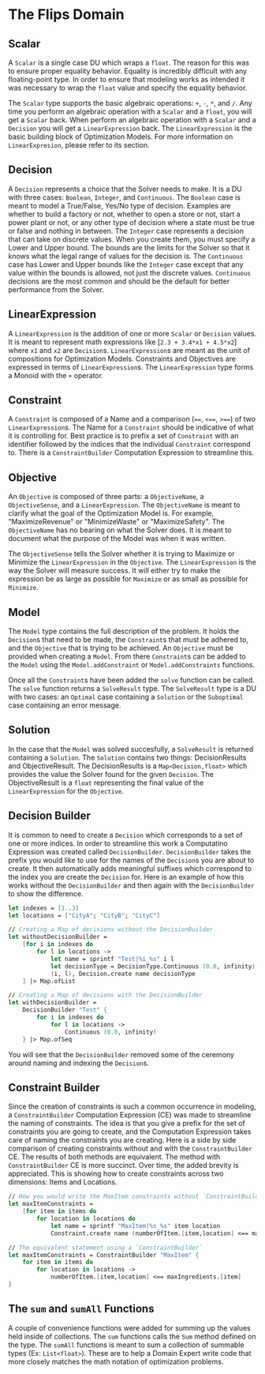 # The Flips Domain

## Scalar

A `Scalar` is a single case DU which wraps a `float`. The reason for this was to ensure proper equality behavior. Equality is incredibly difficult with any floating-point type. In order to ensure that modeling works as intended it was necessary to wrap the `float` value and specify the equality behavior.

The `Scalar` type supports the basic algebraic operations: `+`, `-`, `*`, and `/`. Any time you perform an algebraic operation with a `Scalar` and a `float`, you will get a `Scalar` back. When perform an algebraic operation with a `Scalar` and a `Decision` you will get a `LinearExpression` back. The `LinearExpression` is the basic building block of Optimization Models. For more information on `LinearExpresion`, please refer to its section.

## Decision

A `Decision` represents a choice that the Solver needs to make. It is a DU with three cases: `Boolean`, `Integer`, and `Continuous`. The `Boolean` case is meant to model a True/False, Yes/No type of decision. Examples are whether to build a factory or not, whether to open a store or not, start a power plant or not, or any other type of decision where a state must be true or false and nothing in between. The `Integer` case represents a decision that can take on discrete values. When you create them, you must specify a Lower and Upper bound. The bounds are the limits for the Solver so that it knows what the legal range of values for the decision is. The `Continuous` case has Lower and Upper bounds like the `Integer` case except that any value within the bounds is allowed, not just the discrete values. `Continuous` decisions are the most common and should be the default for better performance from the Solver.

## LinearExpression

A `LinearExpression` is the addition of one or more `Scalar` or `Decision` values. It is meant to represent math expressions like [`2.3 + 3.4*x1 + 4.5*x2`] where `x1` and `x2` are `Decision`s. `LinearExpression`s are meant as the unit of compositions for Optimization Models. Constraints and Objectives are expressed in terms of `LinearExpression`s. The `LinearExpression` type forms a Monoid with the `+` operator.

## Constraint

A `Constraint` is composed of a Name and a comparison (`==`, `<==`, `>==`) of two `LinearExpression`s. The Name for a `Constraint` should be indicative of what it is controlling for. Best practice is to prefix a set of `Constraint` with an identifier followed by the indices that the individual `Constraint` correspond to. There is a `ConstraintBuilder` Computation Expression to streamline this.

## Objective

An `Objective` is composed of three parts: a `ObjectiveName`, a `ObjectiveSense`, and a `LinearExpression`. The `ObjectiveName` is meant to clarify what the goal of the Optimization Model is. For example, "MaximizeRevenue" or "MinimizeWaste" or "MaximizeSafety". The `ObjectiveName` has no bearing on what the Solver does. It is meant to document what the purpose of the Model was when it was written.

The `ObjectiveSense` tells the Solver whether it is trying to Maximize or Minimize the `LinearExpression` in the `Objective`. The `LinearExpression` is the way the Solver will measure success. It will either try to make the expression be as large as possible for `Maximize` or as small as possible for `Minimize`.

## Model

The `Model` type contains the full description of the problem. It holds the `Decision`s that need to be made, the `Constraint`s that must be adhered to, and the `Objective` that is trying to be achieved. An `Objective` must be provided when creating a `Model`. From there `Constraint`s can be added to the `Model` using the `Model.addConstraint` or `Model.addConstraints` functions. 

Once all the `Constraint`s have been added the `solve` function can be called. The `solve` function returns a `SolveResult` type. The `SolveResult` type is a DU with two cases: an `Optimal` case containing a `Solution` or the `Suboptimal` case containing an error message.

## Solution

In the case that the `Model` was solved succesfully, a `SolveResult` is returned containing a `Solution`. The `Solution` contains two things: DecisionResults and ObjectiveResult. The DecisionResults is a `Map<Decision,float>` which provides the value the Solver found for the given `Decision`. The ObjectiveResult is a `float` representing the final value of the `LinearExpression` for the `Objective`.

## Decision Builder

It is common to need to create a `Decision` which corresponds to a set of one or more indices. In order to streamline this work a Computatino Expression was created called `DecisionBuilder`. `DecisionBuilder` takes the prefix you would like to use for the names of the `Decision`s you are about to create. It then automatically adds meaningful suffixes which correspond to the index you are create the `Decision` for. Here is an example of how this works without the `DecisionBuilder` and then again with the `DecisionBuilder` to show the difference.

```fsharp
let indexes = [1..3]
let locations = ["CityA"; "CityB"; "CityC"]

// Creating a Map of decisions without the DecisionBuilder
let withoutDecisionBuilder =
    [for i in indexes do
        for l in locations ->
            let name = sprintf "Test|%i_%s" i l
            let decisionType = DecisionType.Continuous (0.0, infinity)
            (i, l), Decision.create name decisionType
    ] |> Map.ofList

// Creating a Map of decisions with the DecisionBuilder
let withDecisionBuilder =
    DecisionBuilder "Test" {
        for i in indexes do
            for l in locations ->
                Continuous (0.0, infinity)
    } |> Map.ofSeq
```

You will see that the `DecisionBuilder` removed some of the ceremony around naming and indexing the `Decision`s.

## Constraint Builder

Since the creation of constraints is such a common occurrence in modeling, a `ConstraintBuilder` Computation Expression (CE) was made to streamline the naming of constraints. The idea is that you give a prefix for the set of constraints you are going to create, and the Computation Expression takes care of naming the constraints you are creating. Here is a side by side comparison of creating constraints without and with the `ConstraintBuilder` CE. The results of both methods are equivalent. The method with `ConstraintBuilder` CE is more succinct. Over time, the added brevity is appreciated. This is showing how to create constraints across two dimensions: Items and Locations.

```fsharp
// How you would write the MaxItem constraints without `ConstraintBuilder`
let maxItemConstraints =
    [for item in items do
        for location in locations do
            let name = sprintf "MaxItem|%s_%s" item location
            Constraint.create name (numberOfItem.[item,location] <== maxIngredients.[item])]

// The equivalent statement using a `ConstraintBuilder`
let maxItemConstraints = ConstraintBuilder "MaxItem" {
    for item in items do
        for location in locations -> 
            numberOfItem.[item,location] <== maxIngredients.[item]
}
```

## The `sum` and `sumAll` Functions

A couple of convenience functions were added for summing up the values held inside of collections. The `sum` functions calls the `Sum` method defined on the type. The `sumAll` functions is meant to sum a collection of summable types (Ex: `List<float>`). These are to help a Domain Expert write code that more closely matches the math notation of optimization problems.
